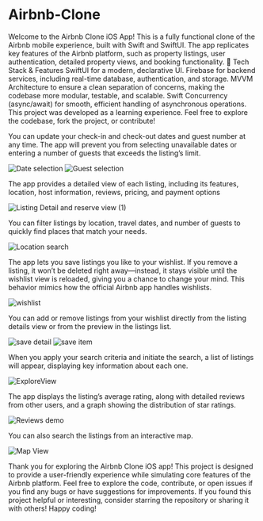 # Airbnb-Clone
 Welcome to the Airbnb Clone iOS App! This is a fully functional clone of the Airbnb mobile experience, built with Swift and SwiftUI. The app replicates key features of the Airbnb platform, such as property listings, user authentication, detailed property views, and booking functionality.
🔧 Tech Stack & Features
SwiftUI for a modern, declarative UI.
Firebase for backend services, including real-time database, authentication, and storage.
MVVM Architecture to ensure a clean separation of concerns, making the codebase more modular, testable, and scalable.
Swift Concurrency (async/await) for smooth, efficient handling of asynchronous operations.
This project was developed as a learning experience. Feel free to explore the codebase, fork the project, or contribute!


You can update your check-in and check-out dates and guest number at any time. The app will prevent you from selecting unavailable dates or entering a number of guests that exceeds the listing’s limit.


![Date selection](https://github.com/user-attachments/assets/6639eacd-7ccb-4e91-b860-dce07ae3689a)
![Guest selection](https://github.com/user-attachments/assets/f414ad7f-9d49-4da6-828e-6b514e402e55)




The app provides a detailed view of each listing, including its features, location, host information, reviews, pricing, and payment options

![Listing Detail and reserve view (1)](https://github.com/user-attachments/assets/ea32aeab-bdb0-4022-b8e2-c5a0209f484b)




You can filter listings by location, travel dates, and number of guests to quickly find places that match your needs.


![Location search](https://github.com/user-attachments/assets/93ffb086-d947-403f-bf88-9d45883e1ff2)



The app lets you save listings you like to your wishlist. If you remove a listing, it won’t be deleted right away—instead, it stays visible until the wishlist view is reloaded, giving you a chance to change your mind. This behavior mimics how the official Airbnb app handles wishlists.

![wishlist](https://github.com/user-attachments/assets/c44c8320-c2e9-4ee6-8042-ffef2240e305)



You can add or remove listings from your wishlist directly from the listing details view or from the preview in the listings list.

![save detail](https://github.com/user-attachments/assets/bc65b91b-3930-4f66-8886-68fcb82d481d)
![save item](https://github.com/user-attachments/assets/8371a112-23ae-485d-a56d-571b92ae4037)



When you apply your search criteria and initiate the search, a list of listings will appear, displaying key information about each one.


![ExploreView](https://github.com/user-attachments/assets/8195851d-1bf6-46e3-8776-cdf6a6b5f9d8)




The app displays the listing’s average rating, along with detailed reviews from other users, and a graph showing the distribution of star ratings.


![Reviews demo](https://github.com/user-attachments/assets/8ec0d5f9-3856-4f08-bc8c-ab486cc32ea0)



You can also search the listings from an interactive map.


![Map View](https://github.com/user-attachments/assets/15fc1aae-784b-4603-8599-a1c4da0d50fd)


Thank you for exploring the Airbnb Clone iOS app! This project is designed to provide a user-friendly experience while simulating core features of the Airbnb platform.
Feel free to explore the code, contribute, or open issues if you find any bugs or have suggestions for improvements. If you found this project helpful or interesting, consider starring the repository or sharing it with others!
Happy coding!


